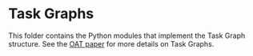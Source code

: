 # Task Graphs

This folder contains the Python modules that implement the Task Graph structure. See the [OAT paper](https://assets.amazon.science/f3/75/cbd31079434eaf0c171a1ae0c8a8/grill-tb2-final-2023.pdf) for more details on Task Graphs. 
